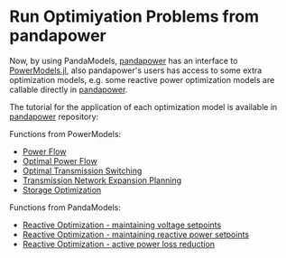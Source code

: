 # Run Optimiyation Problems from pandapower


Now, by using PandaModels, [pandapower](https://github.com/e2nIEE/pandapower) has an interface to [PowerModels.jl](https://lanl-ansi.github.io/PowerModels.jl/stable/), also pandapower's users has access to some extra optimization models, e.g. some reactive power optimization models are callable directly in [pandapower](https://github.com/e2nIEE/pandapower).

The tutorial for the application of each optimization model is available in [pandapower](https://github.com/e2nIEE/pandapower) repository:

Functions from PowerModels:

* [Power Flow](https://github.com/e2nIEE/pandapower/blob/develop/tutorials/pf_powermodels%20.ipynb)
* [Optimal Power Flow](https://github.com/e2nIEE/pandapower/blob/develop/tutorials/opf_powermodels.ipynb)
* [Optimal Transmission Switching](https://github.com/e2nIEE/pandapower/blob/develop/tutorials/ost_powermodels.ipynb)
* [Transmission Network Expansion Planning](https://github.com/e2nIEE/pandapower/blob/develop/tutorials/tnep_powermodels.ipynb)
* [Storage Optimization](https://github.com/e2nIEE/pandapower/blob/develop/tutorials/pandamodels_storage.ipynb)

Functions from PandaModels:
* [Reactive Optimization - maintaining voltage setpoints](https://github.com/e2nIEE/pandapower/blob/develop/tutorials/vd_pandamodels.ipynb)
* [Reactive Optimization - maintaining reactive power setpoints](https://github.com/e2nIEE/pandapower/blob/develop/tutorials/vd_pandamodels.ipynb)
* [Reactive Optimization - active power loss reduction](https://github.com/e2nIEE/pandapower/blob/develop/tutorials/vd_pandamodels.ipynb)

